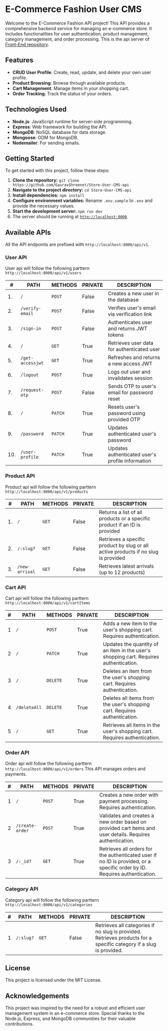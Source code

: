 # E-Commerce Fashion User CMS

Welcome to the E-Commerce Fashion API project! This API provides a comprehensive backend service for managing an e-commerce store. It includes functionalities for user authentication, product management, category management, and order processing. This is the api server of [Front-End repository](https://github.com/GauravShreenet/Store-User-CMS-client).

## Features

- **CRUD User Profile**: Create, read, update, and delete your own user profile.
- **Product Browsing**: Browse through available products.
- **Cart Management**: Manage items in your shopping cart.
- **Order Tracking**: Track the status of your orders.

## Technologies Used

- **Node.js**: JavaScript runtime for server-side programming.
- **Express**: Web framework for building the API.
- **MongoDB**: NoSQL database for data storage.
- **Mongoose**: ODM for MongoDB.
- **Nodemailer**: For sending emails.

## Getting Started

To get started with this project, follow these steps:

1. **Clone the repository:** `git clone https://github.com/GauravShreenet/Store-User-CMS-api`
2. **Navigate to the project directory:** `cd Store-User-CMS-api`
3. **Install dependencies:** `npm install`
4. **Configure environment variables:** Rename `.env.sample` to `.env` and provide the necessary values.
5. **Start the development server:** `npm run dev`
6. The server should be running at [`http://localhost:8000`](http://localhost:8000).

## Available APIs
All the API endpoints are prefixed with `http://localhost:8000/api/v1`.

### User API
User api will follow the following parttern `http://localhost:8000/api/v1/users`

| #   | PATH                    | METHODS | PRIVATE | DESCRIPTION                                                                                             |
| --- | ----------------------- | ------- | ------- | ------------------------------------------------------------------------------------------------------- |
| 1.  | `/`                | `POST`  | False   | Creates a new user in the database                                   |
| 2.  | `/verify-email`   | `POST`  | False   | Verifies user's email via verification link                  |
| 3.  | `/sign-in`        | `POST`  | False   | Authenticates user and returns JWT tokens                                    |
| 4.  | `/`                | `GET`   | True    | Retrieves user data for authenticated user                                                        |
| 5.  | `/get-accessjwt`  | `GET`   | True    | Refreshes and returns a new access JWT                                                                  |
| 6.  | `/logout`         | `POST`  | True    | Logs out user and invalidates session                                                           |
| 7.  | `/request-otp`    | `POST`  | False   | Sends OTP to user's email for password reset                                                     |
| 8.  | `/`                | `PATCH` | True   | Resets user's password using provided OTP                                                       |
| 9.  | `/password`       | `PATCH` | True    | Updates authenticated user's password                                                               |
| 10. | `/user-profile`   | `PATCH` | True    | Updates authenticated user's profile information                                                    |

### Product API

Product api will follow the following parttern `http://localhost:8000/api/v1/products`

| #   | PATH                    | METHODS | PRIVATE | DESCRIPTION                                                                                             |
| --- | ----------------------- | ------- | ------- | ------------------------------------------------------------------------------------------------------- |
| 1.  | `/`             | `GET`   | False   | Returns a list of all products or a specific product if an ID is provided                               |
| 2.  | `/:slug?`             | `GET`   | False   | Retrieves a specific product by slug or all active products if no slug is provided                               |
| 3.  | `/new-arrival`  | `GET`   | False   | Retrieves latest arrivals (up to 12 products)                              |

### Cart API

Cart api will follow the following parttern `http://localhost:8000/api/v1/cartItems`

| #   | PATH          | METHODS | PRIVATE | DESCRIPTION                                                                      |
| --- | ------------- | ------- | ------- | -------------------------------------------------------------------------------- |
| 1   | `/`           | `POST`  | True    | Adds a new item to the user's shopping cart. Requires authentication.            |
| 2   | `/`           | `PATCH` | True    | Updates the quantity of an item in the user's shopping cart. Requires authentication. |
| 3   | `/`           | `DELETE`| True    | Deletes an item from the user's shopping cart. Requires authentication.          |
| 4   | `/deleteAll`  | `DELETE`| True    | Deletes all items from the user's shopping cart. Requires authentication.         |
| 5   | `/`           | `GET`   | True    | Retrieves all items in the user's shopping cart. Requires authentication.         |

### Order API

Order api will follow the following parttern `http://localhost:8000/api/v1/orders`
This API manages orders and payments.

| #   | PATH               | METHODS | PRIVATE | DESCRIPTION                                                                                             |
| --- | ------------------ | ------- | ------- | ------------------------------------------------------------------------------------------------------- |
| 1   | `/`                | `POST`  | True    | Creates a new order with payment processing. Requires authentication.                                   |
| 2   | `/create-order`    | `POST`  | True    | Validates and creates a new order based on provided cart items and user details. Requires authentication.|
| 3   | `/:_id?`           | `GET`   | True    | Retrieves all orders for the authenticated user if no ID is provided, or a specific order by ID. Requires authentication. |

### Category API

Category api will follow the following parttern `http://localhost:8000/api/v1/categories`

| #   | PATH          | METHODS | PRIVATE | DESCRIPTION                                                                       |
| --- | ------------- | ------- | ------- | --------------------------------------------------------------------------------- |
| 1   | `/:slug?`     | `GET`   | False   | Retrieves all categories if no slug is provided. Retrieves products for a specific category if a slug is provided. |

## License
This project is licensed under the MIT License.

## Acknowledgements
This project was inspired by the need for a robust and efficient user management system in an e-commerce store. Special thanks to the Node.js, Express, and MongoDB communities for their valuable contributions.
